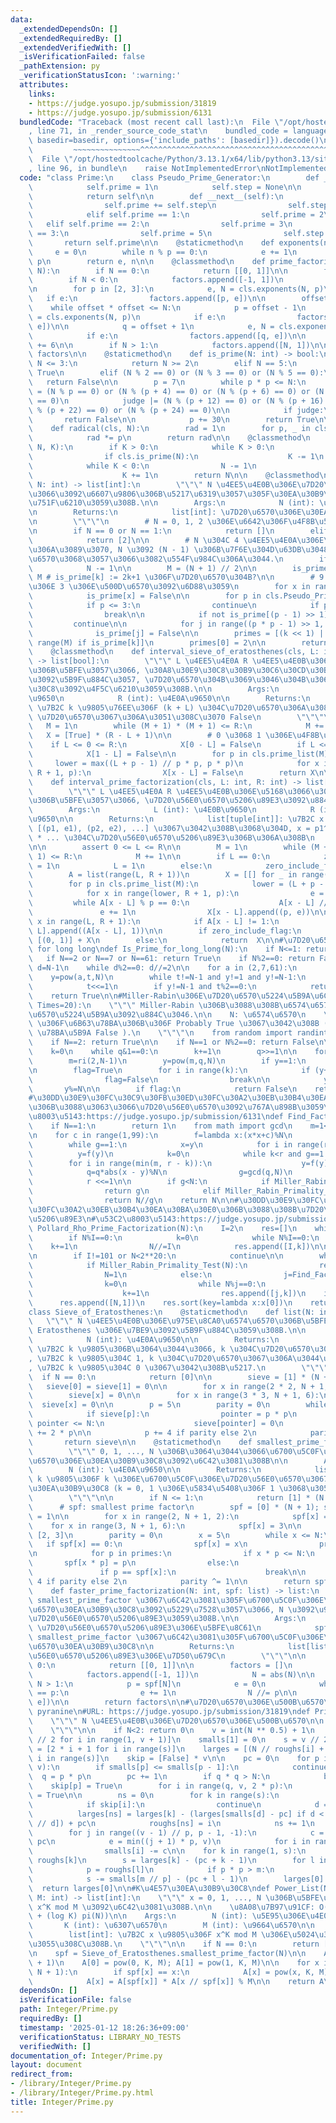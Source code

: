 ```yaml
---
data:
  _extendedDependsOn: []
  _extendedRequiredBy: []
  _extendedVerifiedWith: []
  _isVerificationFailed: false
  _pathExtension: py
  _verificationStatusIcon: ':warning:'
  attributes:
    links:
    - https://judge.yosupo.jp/submission/31819
    - https://judge.yosupo.jp/submission/6131
  bundledCode: "Traceback (most recent call last):\n  File \"/opt/hostedtoolcache/Python/3.13.1/x64/lib/python3.13/site-packages/onlinejudge_verify/documentation/build.py\"\
    , line 71, in _render_source_code_stat\n    bundled_code = language.bundle(stat.path,\
    \ basedir=basedir, options={'include_paths': [basedir]}).decode()\n          \
    \         ~~~~~~~~~~~~~~~^^^^^^^^^^^^^^^^^^^^^^^^^^^^^^^^^^^^^^^^^^^^^^^^^^^^^^^^^^^^^^^^^^\n\
    \  File \"/opt/hostedtoolcache/Python/3.13.1/x64/lib/python3.13/site-packages/onlinejudge_verify/languages/python.py\"\
    , line 96, in bundle\n    raise NotImplementedError\nNotImplementedError\n"
  code: "class Prime:\n    class Pseudo_Prime_Generator:\n        def __init__(self):\n\
    \            self.prime = 1\n            self.step = None\n\n        def __iter__(self):\n\
    \            return self\n\n        def __next__(self):\n            if self.step:\n\
    \                self.prime += self.step\n                self.step = 6 - self.step\n\
    \            elif self.prime == 1:\n                self.prime = 2\n         \
    \   elif self.prime == 2:\n                self.prime = 3\n            elif self.prime\
    \ == 3:\n                self.prime = 5\n                self.step = 2\n     \
    \       return self.prime\n\n    @staticmethod\n    def exponents(n, p):\n   \
    \     e = 0\n        while n % p == 0:\n            e += 1\n            n //=\
    \ p\n        return e, n\n\n    @classmethod\n    def prime_factorization(cls,\
    \ N):\n        if N == 0:\n            return [[0, 1]]\n\n        factors = []\n\
    \        if N < 0:\n            factors.append([-1, 1])\n            N = abs(N)\n\
    \n        for p in [2, 3]:\n            e, N = cls.exponents(N, p)\n         \
    \   if e:\n                factors.append([p, e])\n\n        offset = 6\n    \
    \    while offset * offset <= N:\n            p = offset - 1\n            e, N\
    \ = cls.exponents(N, p)\n            if e:\n                factors.append([p,\
    \ e])\n\n            q = offset + 1\n            e, N = cls.exponents(N, q)\n\
    \            if e:\n                factors.append([q, e])\n\n            offset\
    \ += 6\n\n        if N > 1:\n            factors.append([N, 1])\n\n        return\
    \ factors\n\n    @staticmethod\n    def is_prime(N: int) -> bool:\n        if\
    \ N <= 3:\n            return N >= 2\n        elif N == 5:\n            return\
    \ True\n        elif (N % 2 == 0) or (N % 3 == 0) or (N % 5 == 0):\n         \
    \   return False\n\n        p = 7\n        while p * p <= N:\n            judge\
    \ = (N % p == 0) or (N % (p + 4) == 0) or (N % (p + 6) == 0) or (N % (p + 10)\
    \ == 0)\n            judge |= (N % (p + 12) == 0) or (N % (p + 16) == 0) or (N\
    \ % (p + 22) == 0) or (N % (p + 24) == 0)\n\n            if judge:\n         \
    \       return False\n\n            p += 30\n        return True\n\n    @classmethod\n\
    \    def radical(cls, N):\n        rad = 1\n        for p, _ in cls.prime_factorization(N):\n\
    \            rad *= p\n        return rad\n\n    @classmethod\n    def next_prime(cls,\
    \ N, K):\n        if K > 0:\n            while K > 0:\n                N += 1\n\
    \                if cls.is_prime(N):\n                    K -= 1\n        else:\n\
    \            while K < 0:\n                N -= 1\n                if cls.is_prime(N):\n\
    \                    K += 1\n        return N\n\n    @classmethod\n    def prime_list(cls,\
    \ N: int) -> list[int]:\n        \"\"\" N \u4EE5\u4E0B\u306E\u7D20\u6570\u5168\
    \u3066\u3092\u6607\u9806\u306B\u5217\u6319\u3057\u305F\u30EA\u30B9\u30C8\u3092\
    \u751F\u6210\u3059\u308B.\n\n        Args:\n            N (int): \u4E0A\u9650\n\
    \n        Returns:\n            list[int]: \u7D20\u6570\u306E\u30EA\u30B9\u30C8\
    \n        \"\"\"\n        # N = 0, 1, 2 \u306E\u6642\u306F\u4F8B\u5916\u51E6\u7406\
    \n        if N == 0 or N == 1:\n            return []\n        elif N == 2:\n\
    \            return [2]\n\n        # N \u304C 4 \u4EE5\u4E0A\u306E\u5076\u6570\
    \u306A\u3089\u3070, N \u3092 (N - 1) \u306B\u7F6E\u304D\u63DB\u3048, N \u3092\u5947\
    \u6570\u3068\u3057\u3066\u3082\u554F\u984C\u306A\u3044.\n        if N % 2 == 0:\n\
    \            N -= 1\n\n        M = (N + 1) // 2\n\n        is_prime = [True] *\
    \ M # is_prime[k] := 2k+1 \u306F\u7D20\u6570\u304B?\n\n        # 9 \u4EE5\u4E0A\
    \u306E 3 \u306E\u500D\u6570\u3092\u6D88\u3059\n        for x in range(4, M, 3):\n\
    \            is_prime[x] = False\n\n        for p in cls.Pseudo_Prime_Generator():\n\
    \            if p <= 3:\n                continue\n            if p * p > N:\n\
    \                break\n\n            if not is_prime[(p - 1) >> 1]:\n       \
    \         continue\n\n            for j in range((p * p - 1) >> 1, M, p):\n  \
    \              is_prime[j] = False\n\n        primes = [(k << 1) | 1 for k in\
    \ range(M) if is_prime[k]]\n        primes[0] = 2\n\n        return primes\n\n\
    \    @classmethod\n    def interval_sieve_of_eratosthenes(cls, L: int, R: int)\
    \ -> list[bool]:\n        \"\"\" L \u4EE5\u4E0A R \u4EE5\u4E0B\u306E\u6574\u6570\
    \u306B\u5BFE\u3057\u3066, \u30A8\u30E9\u30C8\u30B9\u30C6\u30CD\u30B9\u306E\u7BE9\
    \u3092\u5B9F\u884C\u3057, \u7D20\u6570\u304B\u3069\u3046\u304B\u306E\u30EA\u30B9\
    \u30C8\u3092\u4F5C\u6210\u3059\u308B.\n\n        Args:\n            L (int): \u4E0B\
    \u9650\n            R (int): \u4E0A\u9650\n\n        Returns:\n            list[bool]:\
    \ \u7B2C k \u9805\u76EE\u306F (k + L) \u304C\u7D20\u6570\u306A\u3089\u3070 True,\
    \ \u7D20\u6570\u3067\u306A\u3051\u308C\u3070 False\n        \"\"\"\n\n\n     \
    \   M = 1\n        while (M + 1) * (M + 1) <= R:\n            M += 1\n\n     \
    \   X = [True] * (R - L + 1)\n\n        # 0 \u3068 1 \u306E\u4F8B\u5916\n    \
    \    if L <= 0 <= R:\n            X[0 - L] = False\n        if L <= 1 <= R:\n\
    \            X[1 - L] = False\n\n        for p in cls.prime_list(M):\n       \
    \     lower = max((L + p - 1) // p * p, p * p)\n            for x in range(lower,\
    \ R + 1, p):\n                X[x - L] = False\n        return X\n\n    @classmethod\n\
    \    def interval_prime_factorization(cls, L: int, R: int) -> list[tuple[int]]:\n\
    \        \"\"\" L \u4EE5\u4E0A R \u4EE5\u4E0B\u306E\u5168\u3066\u306E\u6574\u6570\
    \u306B\u5BFE\u3057\u3066, \u7D20\u56E0\u6570\u5206\u89E3\u3092\u884C\u3046.\n\n\
    \        Args:\n            L (int): \u4E0B\u9650\n            R (int): \u4E0A\
    \u9650\n\n        Returns:\n            list[tuple[int]]: \u7B2C x \u9805\u304C\
    \ [(p1, e1), (p2, e2), ...] \u3067\u3042\u308B\u3068\u304D, x = p1^e1 * p2^e2\
    \ * ... \u304C\u7D20\u56E0\u6570\u5206\u89E3\u306B\u306A\u308B\n        \"\"\"\
    \n\n        assert 0 <= L <= R\n\n        M = 1\n        while (M + 1) * (M +\
    \ 1) <= R:\n            M += 1\n\n        if L == 0:\n            zero_include_flag\
    \ = 1\n            L = 1\n        else:\n            zero_include_flag = 0\n\n\
    \        A = list(range(L, R + 1))\n        X = [[] for _ in range(R-L+1)]\n\n\
    \        for p in cls.prime_list(M):\n            lower = (L + p - 1) // p * p\n\
    \            for x in range(lower, R + 1, p):\n                e = 0\n       \
    \         while A[x - L] % p == 0:\n                    A[x - L] //= p\n     \
    \               e += 1\n                X[x - L].append((p, e))\n\n        for\
    \ x in range(L, R + 1):\n            if A[x - L] != 1:\n                X[x -\
    \ L].append((A[x - L], 1))\n\n        if zero_include_flag:\n            return\
    \ [(0, 1)] + X\n        else:\n            return  X\n\n#\u7D20\u6570\u5224\u5B9A\
    \ for long long\ndef Is_Prime_for_long_long(N):\n    if N<=1: return False\n \
    \   if N==2 or N==7 or N==61: return True\n    if N%2==0: return False\n\n   \
    \ d=N-1\n    while d%2==0: d//=2\n\n    for a in (2,7,61):\n        t=d\n    \
    \    y=pow(a,t,N)\n        while t!=N-1 and y!=1 and y!=N-1:\n            y=(y*y)%N\n\
    \            t<<=1\n        if y!=N-1 and t%2==0:\n            return False\n\
    \    return True\n\n#Miller-Rabin\u306E\u7D20\u6570\u5224\u5B9A\u6CD5\ndef Miller_Rabin_Primality_Test(N,\
    \ Times=20):\n    \"\"\" Miller-Rabin \u306B\u3088\u308B\u6574\u6570 N \u306E\u7D20\
    \u6570\u5224\u5B9A\u3092\u884C\u3046.\n\n    N: \u6574\u6570\n    \u203B True\
    \ \u306F\u6B63\u78BA\u306B\u306F Probably True \u3067\u3042\u308B ( False \u306F\
    \ \u78BA\u5B9A False ).\n    \"\"\"\n    from random import randint as ri\n\n\
    \    if N==2: return True\n\n    if N==1 or N%2==0: return False\n\n    q=N-1\n\
    \    k=0\n    while q&1==0:\n        k+=1\n        q>>=1\n\n    for _ in range(Times):\n\
    \        m=ri(2,N-1)\n        y=pow(m,q,N)\n        if y==1:\n            continue\n\
    \n        flag=True\n        for i in range(k):\n            if (y+1)%N==0:\n\
    \                flag=False\n                break\n\n            y*=y\n     \
    \       y%=N\n\n        if flag:\n            return False\n    return True\n\n\
    #\u30DD\u30E9\u30FC\u30C9\u30FB\u30ED\u30FC\u30A2\u30EB\u30B4\u30EA\u30BA\u30E0\
    \u306B\u3088\u3063\u3066\u7D20\u56E0\u6570\u3092\u767A\u898B\u3059\u308B\n#\u53C2\
    \u8003\u5143:https://judge.yosupo.jp/submission/6131\ndef Find_Factor_Rho(N):\n\
    \    if N==1:\n        return 1\n    from math import gcd\n    m=1<<(N.bit_length()//8+1)\n\
    \n    for c in range(1,99):\n        f=lambda x:(x*x+c)%N\n        y,r,q,g=2,1,1,1\n\
    \        while g==1:\n            x=y\n            for i in range(r):\n      \
    \          y=f(y)\n            k=0\n            while k<r and g==1:\n        \
    \        for i in range(min(m, r - k)):\n                    y=f(y)\n        \
    \            q=q*abs(x - y)%N\n                g=gcd(q,N)\n                k+=m\n\
    \            r <<=1\n\n        if g<N:\n            if Miller_Rabin_Primality_Test(g):\n\
    \                return g\n            elif Miller_Rabin_Primality_Test(N//g):\n\
    \                return N//g\n    return N\n\n#\u30DD\u30E9\u30FC\u30C9\u30FB\u30ED\
    \u30FC\u30A2\u30EB\u30B4\u30EA\u30BA\u30E0\u306B\u3088\u308B\u7D20\u56E0\u6570\
    \u5206\u89E3\n#\u53C2\u8003\u5143:https://judge.yosupo.jp/submission/6131\ndef\
    \ Pollard_Rho_Prime_Factorization(N):\n    I=2\n    res=[]\n    while I*I<=N:\n\
    \        if N%I==0:\n            k=0\n            while N%I==0:\n            \
    \    k+=1\n                N//=I\n            res.append([I,k])\n\n        I+=1+(I%2)\n\
    \n        if I!=101 or N<2**20:\n            continue\n\n        while N>1:\n\
    \            if Miller_Rabin_Primality_Test(N):\n                res.append([N,1])\n\
    \                N=1\n            else:\n                j=Find_Factor_Rho(N)\n\
    \                k=0\n                while N%j==0:\n                    N//=j\n\
    \                    k+=1\n                res.append([j,k])\n    if N>1:\n  \
    \      res.append([N,1])\n    res.sort(key=lambda x:x[0])\n    return res\n\n\
    class Sieve_of_Eratosthenes:\n    @staticmethod\n    def list(N: int):\n     \
    \   \"\"\" N \u4EE5\u4E0B\u306E\u975E\u8CA0\u6574\u6570\u306B\u5BFE\u3059\u308B\
    \ Eratosthenes \u306E\u7BE9\u3092\u5B9F\u884C\u3059\u308B.\n\n        Args:\n\
    \            N (int): \u4E0A\u9650\n\n        Returns:\n            list[int]:\
    \ \u7B2C k \u9805\u306B\u3064\u3044\u3066, k \u304C\u7D20\u6570\u306A\u3089\u3070\
    , \u7B2C k \u9805\u304C 1, k \u304C\u7D20\u6570\u3067\u306A\u3044\u306A\u3089\u3070\
    , \u7B2C k \u9805\u304C 0 \u3067\u3042\u308B\u5217.\n        \"\"\"\n\n      \
    \  if N == 0:\n            return [0]\n\n        sieve = [1] * (N + 1)\n     \
    \   sieve[0] = sieve[1] = 0\n\n        for x in range(2 * 2, N + 1, 2):\n    \
    \        sieve[x] = 0\n\n        for x in range(3 * 3, N + 1, 6):\n          \
    \  sieve[x] = 0\n\n        p = 5\n        parity = 0\n        while p * p <= N:\n\
    \            if sieve[p]:\n                pointer = p * p\n                while\
    \ pointer <= N:\n                    sieve[pointer] = 0\n                    pointer\
    \ += 2 * p\n\n            p += 4 if parity else 2\n            parity ^= 1\n \
    \       return sieve\n\n    @staticmethod\n    def smallest_prime_factor(N: int):\n\
    \        \"\"\" 0, 1, ..., N \u306B\u3064\u3044\u3066\u6700\u5C0F\u306E\u7D20\u56E0\
    \u6570\u306E\u30EA\u30B9\u30C8\u3092\u6C42\u3081\u308B\n\n        Args:\n    \
    \        N (int): \u4E0A\u9650\n\n        Returns:\n            list[int]: \u7B2C\
    \ k \u9805\u306F k \u306E\u6700\u5C0F\u306E\u7D20\u56E0\u6570\u3067\u3042\u308B\
    \u30EA\u30B9\u30C8 (k = 0, 1 \u306E\u5834\u5408\u306F 1 \u3068\u3059\u308B)\n\
    \        \"\"\"\n\n        if N <= 1:\n            return [1] * (N + 1)\n\n  \
    \      # spf: smallest prime factor\n        spf = [0] * (N + 1); spf[0] = spf[1]\
    \ = 1\n\n        for x in range(2, N + 1, 2):\n            spf[x] = 2\n\n    \
    \    for x in range(3, N + 1, 6):\n            spf[x] = 3\n\n        primes =\
    \ [2, 3]\n        parity = 0\n        x = 5\n        while x <= N:\n         \
    \   if spf[x] == 0:\n                spf[x] = x\n                primes.append(x)\n\
    \n            for p in primes:\n                if x * p <= N:\n             \
    \       spf[x * p] = p\n                else:\n                    break\n\n \
    \               if p == spf[x]:\n                    break\n\n            x +=\
    \ 4 if parity else 2\n            parity ^= 1\n\n        return spf\n\n    @staticmethod\n\
    \    def faster_prime_factorization(N: int, spf: list) -> list:\n        \"\"\"\
    \ smallest_prime_factor \u3067\u6C42\u3081\u305F\u6700\u5C0F\u306E\u7D20\u56E0\
    \u6570\u30EA\u30B9\u30C8\u3092\u5229\u7528\u3057\u3066, N \u3092\u9AD8\u901F\u3067\
    \u7D20\u56E0\u6570\u5206\u89E3\u3059\u308B.\n\n        Args:\n            N (int):\
    \ \u7D20\u56E0\u6570\u5206\u89E3\u306E\u5BFE\u8C61\n            spf (list[int]):\
    \ smallest_prime_factor \u3067\u6C42\u3081\u305F\u6700\u5C0F\u306E\u7D20\u56E0\
    \u6570\u30EA\u30B9\u30C8\n\n        Returns:\n            list[list[int]]: \u7D20\
    \u56E0\u6570\u5206\u89E3\u306E\u7D50\u679C\n        \"\"\"\n\n        if N ==\
    \ 0:\n            return [[0, 1]]\n\n        factors = []\n        if N < 0:\n\
    \            factors.append([-1, 1])\n            N = abs(N)\n\n        while\
    \ N > 1:\n            p = spf[N]\n            e = 0\n            while spf[N]\
    \ == p:\n                e += 1\n                N //= p\n\n            factors.append([p,\
    \ e])\n\n        return factors\n\n#\u7D20\u6570\u306E\u500B\u6570\n#Thanks for\
    \ pyranine\n#URL: https://judge.yosupo.jp/submission/31819\ndef Prime_Pi(N):\n\
    \    \"\"\" N \u4EE5\u4E0B\u306E\u7D20\u6570\u306E\u500B\u6570\n\n    N: int\n\
    \    \"\"\"\n\n    if N<2: return 0\n    v = int(N ** 0.5) + 1\n    smalls = [i\
    \ // 2 for i in range(1, v + 1)]\n    smalls[1] = 0\n    s = v // 2\n    roughs\
    \ = [2 * i + 1 for i in range(s)]\n    larges = [(N // roughs[i] + 1) // 2 for\
    \ i in range(s)]\n    skip = [False] * v\n\n    pc = 0\n    for p in range(3,\
    \ v):\n        if smalls[p] <= smalls[p - 1]:\n            continue\n\n      \
    \  q = p * p\n        pc += 1\n        if q * q > N:\n            break\n    \
    \    skip[p] = True\n        for i in range(q, v, 2 * p):\n            skip[i]\
    \ = True\n\n        ns = 0\n        for k in range(s):\n            i = roughs[k]\n\
    \            if skip[i]:\n                continue\n            d = i * p\n  \
    \          larges[ns] = larges[k] - (larges[smalls[d] - pc] if d < v else smalls[N\
    \ // d]) + pc\n            roughs[ns] = i\n            ns += 1\n        s = ns\n\
    \        for j in range((v - 1) // p, p - 1, -1):\n            c = smalls[j] -\
    \ pc\n            e = min((j + 1) * p, v)\n            for i in range(j * p, e):\n\
    \                smalls[i] -= c\n\n    for k in range(1, s):\n        m = N //\
    \ roughs[k]\n        s = larges[k] - (pc + k - 1)\n        for l in range(1, k):\n\
    \            p = roughs[l]\n            if p * p > m:\n                break\n\
    \            s -= smalls[m // p] - (pc + l - 1)\n        larges[0] -= s\n\n  \
    \  return larges[0]\n\n#K\u4E57\u30EA\u30B9\u30C8\ndef Power_List(N: int, K: int,\
    \ M: int) -> list[int]:\n    \"\"\" x = 0, 1, ..., N \u306B\u5BFE\u3059\u308B\
    \ x^K mod M \u3092\u6C42\u3081\u308B.\n\n    \u8A08\u7B97\u91CF: O(N log log N\
    \ + (log K) pi(N))\n\n    Args:\n        N (int): \u5E95\u306E\u4E0A\u9650\n \
    \       K (int): \u6307\u6570\n        M (int): \u9664\u6570\n\n    Returns:\n\
    \        list[int]: \u7B2C x \u9805\u306F x^K mod M \u306E\u5024\u304C\u8A18\u9332\
    \u3055\u308C\u308B.\n    \"\"\"\n\n    if N == 0:\n        return [pow(0, K, M)]\n\
    \n    spf = Sieve_of_Eratosthenes.smallest_prime_factor(N)\n\n    A = [0] * (N\
    \ + 1)\n    A[0] = pow(0, K, M); A[1] = pow(1, K, M)\n\n    for x in range(2,\
    \ N + 1):\n        if spf[x] == x:\n            A[x] = pow(x, K, M)\n        else:\n\
    \            A[x] = A[spf[x]] * A[x // spf[x]] % M\n\n    return A\n"
  dependsOn: []
  isVerificationFile: false
  path: Integer/Prime.py
  requiredBy: []
  timestamp: '2025-01-12 18:26:36+09:00'
  verificationStatus: LIBRARY_NO_TESTS
  verifiedWith: []
documentation_of: Integer/Prime.py
layout: document
redirect_from:
- /library/Integer/Prime.py
- /library/Integer/Prime.py.html
title: Integer/Prime.py
---
```

